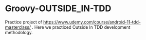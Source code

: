 # Groovy-OUTSIDE_IN-TDD
Practice project of https://www.udemy.com/course/android-11-tdd-masterclass/ . Here we practiced Outside In TDD development methodology.
